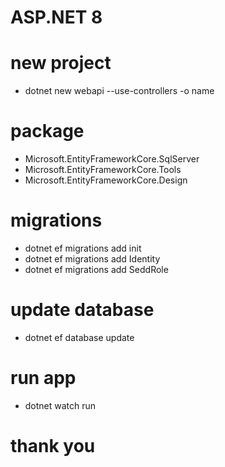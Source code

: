 # ASP.NET 8

# new project
-   dotnet new webapi --use-controllers -o name

# package
-   Microsoft.EntityFrameworkCore.SqlServer
-   Microsoft.EntityFrameworkCore.Tools
-   Microsoft.EntityFrameworkCore.Design

# migrations
-   dotnet ef migrations add init
-   dotnet ef migrations add Identity
-   dotnet ef migrations add SeddRole

# update database
-   dotnet ef database update

# run app
-   dotnet watch run 

#

# thank you

